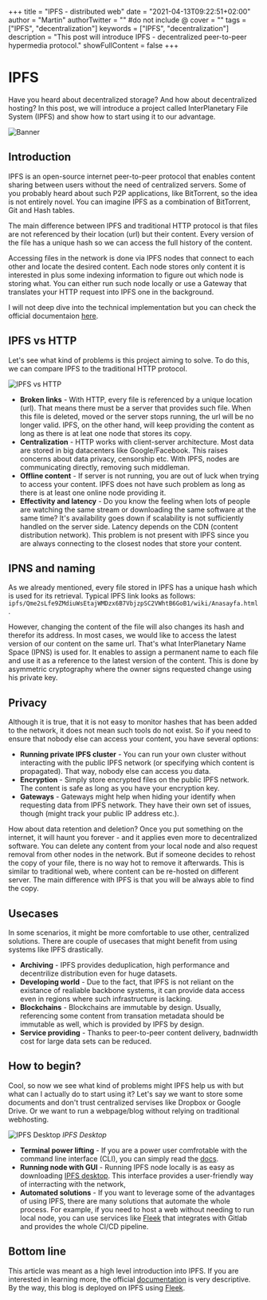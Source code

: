 +++
title = "IPFS - distributed web"
date = "2021-04-13T09:22:51+02:00"
author = "Martin"
authorTwitter = "" #do not include @
cover = ""
tags = ["IPFS", "decentralization"]
keywords = ["IPFS", "decentralization"]
description = "This post will introduce IPFS - decentralized peer-to-peer hypermedia protocol."
showFullContent = false
+++

# IPFS

Have you heard about decentralized storage? And how about decentralized hosting? In this post, we will introduce a project called InterPlanetary File System (IPFS) and show how to start using it to our advantage.

![Banner](/images/01-ipfs-banner.png)

## Introduction

IPFS is an open-source internet peer-to-peer protocol that enables content sharing between users without the need of centralized servers. Some of you probably heard about such P2P applications, like BitTorrent, so the idea is not entirely novel. You can imagine IPFS as a combination of BitTorrent, Git and Hash tables.

The main difference between IPFS and traditional HTTP protocol is that files are not referenced by their location (url) but their content. Every version of the file has a unique hash so we can access the full history of the content.

Accessing files in the network is done via IPFS nodes that connect to each other and locate the desired content. Each node stores only content it is interested in plus some indexing information to figure out which node is storing what. You can either run such node locally or use a Gateway that translates your HTTP request into IPFS one in the background.

I will not deep dive into the technical implementation but you can check the official documentaion [here](https://docs.ipfs.io/).

## IPFS vs HTTP

Let's see what kind of problems is this project aiming to solve. To do this, we can compare IPFS to the traditional HTTP protocol.

![IPFS vs HTTP](/images/01-ipfs-http.png)

- **Broken links** - With HTTP, every file is referenced by a unique location (url). That means there must be a server that provides such file. When this file is deleted, moved or the server stops running, the url will be no longer valid. IPFS, on the other hand, will keep providing the content as long as there is at leat one node that stores its copy.
- **Centralization** - HTTP works with client-server architecture. Most data are stored in big datacenters like Google/Facebook. This raises concerns about data privacy, censorship etc. With IPFS, nodes are communicating directly, removing such middleman.
- **Offline content** - If server is not running, you are out of luck when trying to access your content. IPFS does not have such problem as long as there is at least one online node providing it.
- **Effectivity and latency** - Do you know the feeling when lots of people are watching the same stream or downloading the same software at the same time? It's availability goes down if scalability is not sufficiently handled on the server side. Latency depends on the CDN (content distribution network). This problem is not present with IPFS since you are always connecting to the closest nodes that store your content.

## IPNS and naming

As we already mentioned, every file stored in IPFS has a unique hash which is used for its retrieval. Typical IPFS link looks as follows: `ipfs/Qme2sLfe9ZMdiuWsEtajWMDzx6B7VbjzpSC2VWhtB6GoB1/wiki/Anasayfa.html`.

However, changing the content of the file will also changes its hash and therefor its address. In most cases, we would like to access the latest version of our content on the same url. That's what InterPlanetary Name Space (IPNS) is used for. It enables to assign a permanent name to each file and use it as a reference to the latest version of the content. This is done by asymmetric cryptography where the owner signs requested change using his private key.

## Privacy

Although it is true, that it is not easy to monitor hashes that has been added to the network, it does not mean such tools do not exist. So if you need to ensure that nobody else can access your content, you have several options:

- **Running private IPFS cluster** - You can run your own cluster without interacting with the public IPFS network (or specifying which content is propagated). That way, nobody else can access you data.
- **Encryption** - Simply store encrypted files on the public IPFS network. The content is safe as long as you have your encryption key.
- **Gateways** - Gateways might help when hiding your identify when requesting data from IPFS network. They have their own set of issues, though (might track your public IP address etc.).

How about data retention and deletion? Once you put something on the internet, it will haunt you forever - and it applies even more to decentralized software. You can delete any content from your local node and also request removal from other nodes in the network. But if someone decides to rehost the copy of your file, there is no way hot to remove it afterwards. This is similar to traditional web, where content can be re-hosted on different server. The main difference with IPFS is that you will be always able to find the copy.

## Usecases

In some scenarios, it might be more comfortable to use other, centralized solutions. There are couple of usecases that might benefit from using systems like IPFS drastically.

- **Archiving** - IPFS provides deduplication, high performance and decentrilize distribution even for huge datasets.
- **Developing world** - Due to the fact, that IPFS is not reliant on the existance of realiable backbone systems, it can provide data access even in regions where such infrastructure is lacking.
- **Blockchains** - Blockchains are immutable by design. Usually, referencing some content from transation metadata should be immutable as well, which is provided by IPFS by design.
- **Service providing** - Thanks to peer-to-peer content delivery, badnwidth cost for large data sets can be reduced.

## How to begin?

Cool, so now we see what kind of problems might IPFS help us with but what can I actually do to start using it? Let's say we want to store some documents and don't trust centralized servises like Dropbox or Google Drive. Or we want to run a webpage/blog without relying on traditional webhosting.

![IPFS Desktop](/images/01-ipfs-desktop.png)
*IPFS Desktop*

- **Terminal power lifting** - If you are a power user comfrotable with the command line interface (CLI), you can simply read the [docs]( https://docs.ipfs.io/reference/cli/#ipfs).
- **Running node with GUI** - Running IPFS node locally is as easy as downloading [IPFS desktop](https://docs.ipfs.io/install/ipfs-desktop/). This interface provides a user-friendly way of interracting with the network,
- **Automated solutions** - If you want to leverage some of the advantages of using IPFS, there are many solutions that automate the whole process. For example, if you need to host a web without needing to run local node, you can use services like [Fleek](https://fleek.co/) that integrates with Gitlab and provides the whole CI/CD pipeline.

## Bottom line

This article was meant as a high level introduction into IPFS. If you are interested in learning more, the official [documentation](https://docs.ipfs.io/) is very descriptive. By the way, this blog is deployed on IPFS using [Fleek](https://fleek.co/).